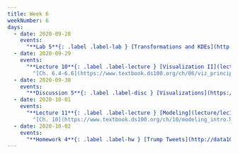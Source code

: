 ```yaml
---
title: Week 6
weekNumber: 6
days:
  - date: 2020-09-28
    events:
      "**Lab 5**{: .label .label-lab } [Transformations and KDEs](http://data100.datahub.berkeley.edu/hub/user-redirect/git-sync?repo=https://github.com/DS-100/fa20&subPath=lab/lab05/) (due Sept. 28)":
  - date: 2020-09-29
    events:
      "**Lecture 10**{: .label .label-lecture } [Visualization II](lecture/lec10) (QC due Oct. 5)":
        "[Ch. 6.4-6.6](https://www.textbook.ds100.org/ch/06/viz_principles.html)"
  - date: 2020-09-30
    events:
      "**Discussion 5**{: .label .label-disc } [Visualizations](https://drive.google.com/file/d/1u-uDV1NFvzf-dx1OCy1_ANhvDmZM2wNP/view?usp=sharing) [(notebook)](http://data100.datahub.berkeley.edu/hub/user-redirect/git-sync?repo=https://github.com/DS-100/fa20&subPath=disc/disc05/vis_demo.ipynb) [(video)](https://www.youtube.com/playlist?list=PLQCcNQgUcDfpkBmXBjfFaxMmpKWceTql8) [(solutions)](https://drive.google.com/file/d/19L4O-1W-AvBEH4Oo9pDI5LgzRVuzMioO/view?usp=sharing)":
  - date: 2020-10-01
    events:
      "**Lecture 11**{: .label .label-lecture } [Modeling](lecture/lec11) (QC due Oct. 5)":
        "[Ch. 10](https://www.textbook.ds100.org/ch/10/modeling_intro.html)"
  - date: 2020-10-02
    events:
      "**Homework 4**{: .label .label-hw } [Trump Tweets](http://data100.datahub.berkeley.edu/hub/user-redirect/git-sync?repo=https://github.com/DS-100/fa20&subPath=hw/hw4/) (due Oct. 8)":
---
```

